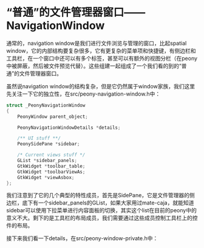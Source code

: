 # “普通”的文件管理器窗口——NavigationWindow

通常的，navigation window是我们进行文件浏览与管理的窗口，比起spatial window，它的内部结构要复杂很多，它有更复杂的菜单项和快捷键，有侧边栏和工具栏，在一个窗口中还可以有多个标签，甚至可以有额外的视图分栏（在peony中被屏蔽，然后被文件预览代替）。这些组建一起组成了一个我们看的到的“普通”的文件管理器窗口。

虽然说navigation window的结构复杂，但是它仍然属于window家族，我们这里先关注一下它的独立性，在src/peony-navigation-window.h中：

```c
struct _PeonyNavigationWindow
{
    PeonyWindow parent_object;

    PeonyNavigationWindowDetails *details;

    /** UI stuff **/
    PeonySidePane *sidebar;

    /* Current views stuff */
    GList *sidebar_panels;
    GtkWidget *toolbar_table;
    GtkWidget *toolbarViewAs;
    GtkWidget *viewAsbox;
};
```

我们注意到了它的几个典型的特性成员，首先是SidePane，它是文件管理器的侧边栏，底下有一个sidebar\_panels的GList，如果大家用过mate-caja，就能知道sidebar可以使用下拉菜单进行内容面板的切换，其实这个list在目前的peony中的意义不大。剩下的是工具栏的布局成员，我们需要通过这些成员控制工具栏上的控件的布局。

接下来我们看一下details，在src/peony-window-private.h中：

